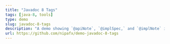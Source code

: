 ```yaml
---
title: "Javadoc 8 Tags"
tags: [java-8, tools]
type: demo
slug: javadoc-8-tags
description: "A demo showing `@apiNote`, `@implSpec,` and `@implNote` in action, including the necessary additions to Maven's [pom.xml](https://github.com/nipafx/demo-javadoc-8-tags/blob/master/pom.xml?ts=4) and [the generated javadoc](https://github.com/nipafx/demo-javadoc-8-tags/tree/master/target/site/apidocs)"
url: https://github.com/nipafx/demo-javadoc-8-tags
---
```

